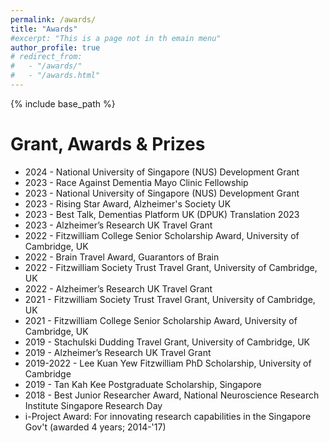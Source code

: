 ```yaml
---
permalink: /awards/
title: "Awards"
#excerpt: "This is a page not in th emain menu"
author_profile: true
# redirect_from: 
#   - "/awards/"
#   - "/awards.html"
---
```


{% include base_path %}


Grant, Awards & Prizes
======
* 2024 - National University of Singapore (NUS) Development Grant
* 2023 - Race Against Dementia Mayo Clinic Fellowship
* 2023 - National University of Singapore (NUS) Development Grant
* 2023 - Rising Star Award, Alzheimer's Society UK
* 2023 - Best Talk, Dementias Platform UK (DPUK) Translation 2023
* 2023 - Alzheimer’s Research UK Travel Grant
* 2022 - Fitzwilliam College Senior Scholarship Award, University of Cambridge, UK
* 2022 - Brain Travel Award, Guarantors of Brain
* 2022 - Fitzwilliam Society Trust Travel Grant, University of Cambridge, UK
* 2022 - Alzheimer’s Research UK Travel Grant 
* 2021 - Fitzwilliam Society Trust Travel Grant, University of Cambridge, UK
* 2021 - Fitzwilliam College Senior Scholarship Award, University of Cambridge, UK  
* 2019 - Stachulski Dudding Travel Grant, University of Cambridge, UK
* 2019 - Alzheimer’s Research UK Travel Grant 	
* 2019-2022 - Lee Kuan Yew Fitzwilliam PhD Scholarship, University of Cambridge 
* 2019 - Tan Kah Kee Postgraduate Scholarship, Singapore
* 2018 - Best Junior Researcher Award, National Neuroscience Research Institute Singapore Research Day
* i-Project Award: For innovating research capabilities in the Singapore Gov't (awarded 4 years; 2014-'17)   


